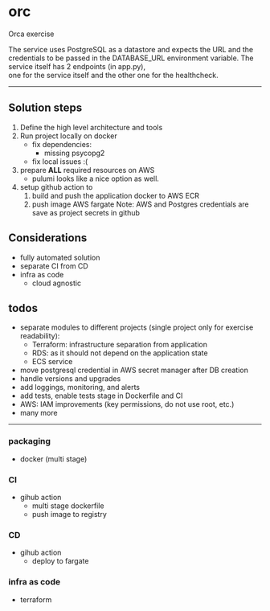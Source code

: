 # orc
Orca exercise

The service uses PostgreSQL as a datastore and expects the URL and the credentials to be passed in the DATABASE_URL environment variable. 
The service itself has 2 endpoints (in app.py),   
one for the service itself and the other one for the healthcheck.

---

## Solution steps 
1. Define the high level architecture and tools
2. Run project locally on docker
    - fix dependencies:
      - missing psycopg2
    - fix local issues :(
3. prepare **ALL** required resources on AWS
   - pulumi looks like a nice option as well.
4. setup github action to 
   1. build and push the application docker to AWS ECR
   2. push image AWS fargate
   Note: AWS and Postgres credentials are save as project secrets in github

## Considerations
- fully automated solution
- separate CI from CD
- infra as code
  - cloud agnostic
  
## todos
  - separate modules to different projects (single project only for exercise readability):
    - Terraform: infrastructure separation from application
    - RDS: as it should not depend on the application state
    - ECS service
  - move postgresql credential in AWS secret manager after DB creation
  - handle versions and upgrades
  - add loggings, monitoring, and alerts
  - add tests, enable tests stage in Dockerfile and CI
  - AWS: IAM improvements (key permissions, do not use root, etc.)
  - many more

---

### packaging
- docker (multi stage)

### CI
- gihub action
  - multi stage dockerfile
  - push image to registry

### CD
- gihub action
  - deploy to fargate


### infra as code
- terraform

